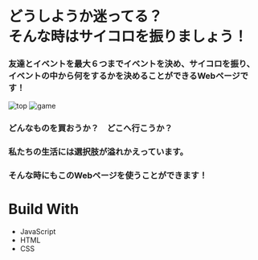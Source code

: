 # どうしようか迷ってる？<br>そんな時はサイコロを振りましょう！

### 友達とイベントを最大６つまでイベントを決め、サイコロを振り、イベントの中から何をするかを決めることができるWebページです！

![top](https://user-images.githubusercontent.com/72437090/105486673-379fe980-5cf2-11eb-9ce6-0bf891dfd1bd.png)
![game](https://user-images.githubusercontent.com/72437090/105486955-b8f77c00-5cf2-11eb-8cf7-e6a58ba8e868.png)

### どんなものを買おうか？　どこへ行こうか？<br>
### 私たちの生活には選択肢が溢れかえっています。
### そんな時にもこのWebページを使うことができます！

# Build With

<ul>
<li>JavaScript</li>
<li>HTML</li>
<li>CSS</li>
</ul>
